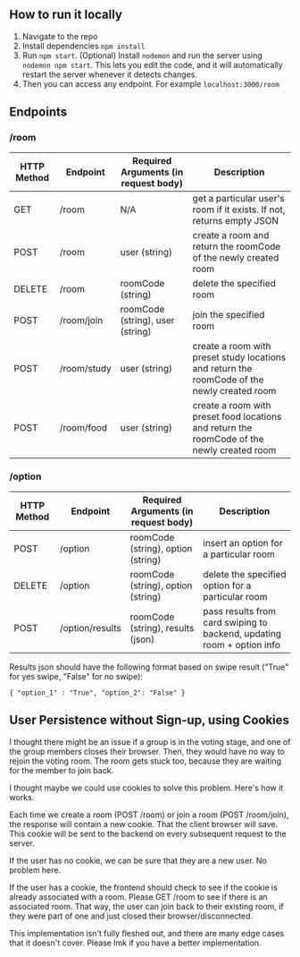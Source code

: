 ## How to run it locally
1. Navigate to the repo
2. Install dependencies `npm install`
3. Run `npm start`. (Optional) Install `nodemon` and run the server using `nodemon npm start`. This lets you edit the code, and it will automatically restart the 
server whenever it detects changes.
4. Then you can access any endpoint. For example `localhost:3000/room`


## Endpoints
### /room

HTTP Method | Endpoint | Required Arguments (in request body) | Description
--- | --- | --- | --- 
GET | /room | N/A | get a particular user's room if it exists. If not, returns empty JSON
POST | /room | user (string) | create a room and return the roomCode of the newly created room
DELETE | /room | roomCode (string) | delete the specified room 
POST | /room/join | roomCode (string), user (string) | join the specified room
POST | /room/study | user (string) | create a room with preset study locations and return the roomCode of the newly created room
POST | /room/food | user (string) | create a room with preset food locations and return the roomCode of the newly created room

### /option

HTTP Method | Endpoint | Required Arguments (in request body) | Description
--- | --- | --- | --- 
POST | /option | roomCode (string), option (string) | insert an option for a particular room
DELETE | /option | roomCode (string), option (string) | delete the specified option for a particular room
POST | /option/results | roomCode (string), results (json) | pass results from card swiping to backend, updating room + option info

Results json should have the following format based on swipe result ("True" for yes swipe, "False" for no swipe):
    
    { "option_1" : "True", "option_2": "False" }


## User Persistence without Sign-up, using Cookies
I thought there might be an issue if a group is in the voting stage, and one of the group members closes their browser. Then, they would have no way to rejoin the voting room. 
The room gets stuck too, because they are waiting for the member to join back.

I thought maybe we could use cookies to solve this problem. Here's how it works. 

Each time we create a room (POST /room) or join a room (POST /room/join), the response will contain a new cookie. That the client browser will save. This cookie will 
be sent to the backend on every subsequent request to the server.

If the user has no cookie, we can be sure that they are a new user. No problem here.

If the user has a cookie, the frontend should check to see if the cookie is already associated with a room. Please GET /room to see if there is an associated room. That way, 
the user can join back to their existing room, if they were part of one and just closed their browser/disconnected.

This implementation isn't fully fleshed out, and there are many edge cases that it doesn't cover. Please lmk if you have a better implementation.
